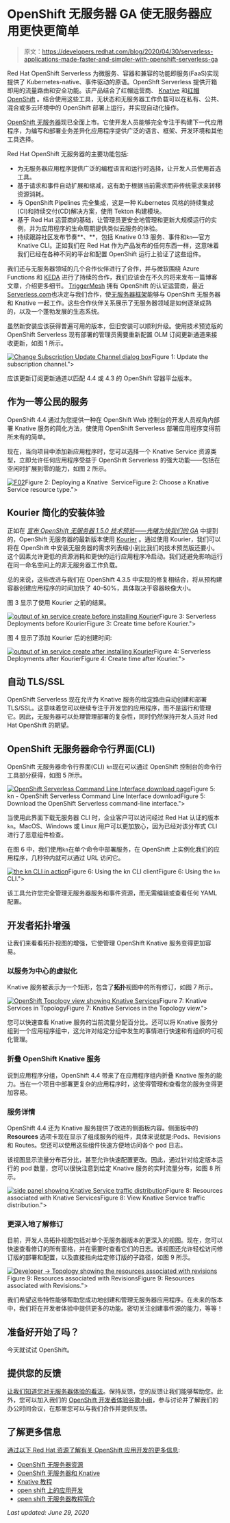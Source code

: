 # OpenShift 无服务器 GA 使无服务器应用更快更简单

> 原文：<https://developers.redhat.com/blog/2020/04/30/serverless-applications-made-faster-and-simpler-with-openshift-serverless-ga>

Red Hat OpenShift Serverless 为微服务、容器和兼容的功能即服务(FaaS)实现提供了 Kubernetes-native、事件驱动的原语。OpenShft Serverless 提供开箱即用的流量路由和安全功能。该产品结合了红帽运营商、 [Knative](https://knative.dev/) 和[红帽 OpenShift](https://developers.redhat.com/openshift/) 。结合使用这些工具，无状态和无服务器工作负载可以在私有、公共、混合或多云环境中的 OpenShift 部署上运行，并实现自动化操作。

[OpenShift 无服务器](https://developers.redhat.com/topics/serverless-architecture/)现已全面上市。它使开发人员能够完全专注于构建下一代应用程序，为编写和部署业务差异化应用程序提供广泛的语言、框架、开发环境和其他工具选择。

Red Hat OpenShift 无服务器的主要功能包括:

*   为无服务器应用程序提供广泛的编程语言和运行时选择，让开发人员使用首选工具。
*   基于请求和事件自动扩展和缩减，这有助于根据当前需求而非传统需求来转移资源消耗。
*   与 OpenShift Pipelines 完全集成，这是一种 Kubernetes 风格的持续集成(CI)和持续交付(CD)解决方案，使用 Tekton 构建模块。
*   基于 Red Hat 运营商的基础，让管理员更安全地管理和更新大规模运行的实例，并为应用程序的生命周期提供类似云服务的体验。
*   持续跟踪社区发布节奏**、**，包括 Knative 0.13 服务、事件和`kn`—官方 Knative CLI。正如我们在 Red Hat 作为产品发布的任何东西一样，这意味着我们已经在各种不同的平台和配置 OpenShift 运行上验证了这些组件。

我们还与无服务器领域的几个合作伙伴进行了合作，并与微软围绕 Azure Functions 和 [KEDA](https://keda.sh/) 进行了持续的合作，我们应该会在不久的将来发布一篇博客文章，介绍更多细节。 [TriggerMesh](https://triggermesh.com/) 拥有 OpenShift 的认证运营商，最近[Serverless.com](http://serverless.com/)也决定与我们合作，使[无服务器框架](https://github.com/serverless-components/express-knative)能够与 OpenShift 无服务器和 Knative 一起工作。这些合作伙伴关系展示了无服务器领域是如何逐渐成熟的，以及一个蓬勃发展的生态系统。

虽然新安装应该获得普遍可用的版本，但旧安装可以顺利升级。使用技术预览版的 OpenShift Serverless 现有部署的管理员需要重新配置 OLM 订阅更新通道来接收更新，如图 1 所示。

[![Change Subscription Update Channel dialog box](img/21dd0d9bcb8ad07700edf163cae7e9c7.png "01-updateSubscriptionChannel")](/sites/default/files/blog/2020/04/01-updateSubscriptionChannel.png)Figure 1: Update the subscription channel.">

应该更新订阅更新通道以匹配 4.4 或 4.3 的 OpenShift 容器平台版本。

## 作为一等公民的服务

OpenShift 4.4 通过为您提供一种在 OpenShift Web 控制台的开发人员视角内部署 Knative 服务的简化方法，使使用 OpenShift Serverless 部署应用程序变得前所未有的简单。

现在，当向项目中添加新应用程序时，您可以选择一个 Knative Service 资源类型，立即允许任何应用程序受益于 OpenShift Serverless 的强大功能——包括在空闲时扩展到零的能力，如图 2 所示。

[![](img/5f728654eac62dc5735f87fb9a09f28a.png "F02")](/sites/default/files/blog/2020/04/F02.gif)Figure 2: Deploying a Knative  ServiceFigure 2: Choose a Knative Service resource type.">

## Kourier 简化的安装体验

正如在 *[宣布 OpenShift 无服务器 1.5.0 技术预览——先睹为快我们的 GA](https://www.openshift.com/blog/announcing-openshift-serverless-1-5-0-tech-preview-a-sneak-peek-of-our-ga)* 中提到的，OpenShift 无服务器的最新版本使用 [Kourier](https://github.com/knative/net-kourier) 。通过使用 Kourier，我们可以将在 OpenShift 中安装无服务器的需求列表缩小到比我们的技术预览版还要小。这个因素允许更低的资源消耗和更快的运行应用程序冷启动。我们还避免影响运行在同一命名空间上的非无服务器工作负载。

总的来说，这些改进与我们在 OpenShift 4.3.5 中实现的修复相结合，将从预构建容器创建应用程序的时间加快了 40–50%，具体取决于容器映像大小。

图 3 显示了使用 Kourier 之前的结果。

[![output of kn service create before installing Kourier](img/caf23c5eb13c43909f4427900534b6f0.png "F03")](/sites/default/files/blog/2020/04/F03.gif)Figure 3: Serverless Deployments before KourierFigure 3: Create time before Kourier.">

图 4 显示了添加 Kourier 后的创建时间:

[![output of kn service create after installing Kourier](img/8694ab0b758e839aa91ff8f1ff2559d0.png "04-afterKourier")](/sites/default/files/blog/2020/04/04-afterKourier.gif)Figure 4: Serverless Deployments after KourierFigure 4: Create time after Kourier.">

## 自动 TLS/SSL

OpenShift Serverless 现在允许为 Knative 服务的给定路由自动创建和部署 TLS/SSL。这意味着您可以继续专注于开发您的应用程序，而不是运行和管理它。因此，无服务器可以处理管理部署的复杂性，同时仍然保持开发人员对 Red Hat OpenShift 的期望。

## OpenShift 无服务器命令行界面(CLI)

OpenShift 无服务器命令行界面(CLI) `kn`现在可以通过 OpenShift 控制台的命令行工具部分获得，如图 5 所示。

[![OpenShift Serverless Command Line Interface download page](img/52f47814651ab20c5749e90dcbb41be0.png "05-downloadKnCli")](/sites/default/files/blog/2020/04/05-downloadKnCli.png)Figure 5: kn - OpenShift Serverless Command Line Interface downloadFigure 5: Download the OpenShift Serverless command-line interface.">

当使用此界面下载无服务器 CLI 时，企业客户可以访问经过 Red Hat 认证的版本`kn`。MacOS、Windows 或 Linux 用户可以更加放心，因为已经对该分布式 CLI 进行了恶意组件检查。

在图 6 中，我们使用`kn`在单个命令中部署服务，在 OpenShift 上实例化我们的应用程序，几秒钟内就可以通过 URL 访问它。

[![the kn CLI in action](img/75ac3d71041704fe75abba6b037cdecc.png "F06")](/sites/default/files/blog/2020/04/F06.gif)Figure 6: Using the kn CLI clientFigure 6: Using the `kn` CLI.">

该工具允许您完全管理无服务器服务和事件资源，而无需编辑或查看任何 YAML 配置。

## 开发者拓扑增强

让我们来看看拓扑视图的增强，它使管理 OpenShift Knative 服务变得更加容易。

### 以服务为中心的虚拟化

Knative 服务被表示为一个矩形，包含了**拓扑**视图中的所有修订，如图 7 所示。

[![OpenShift Topology view showing Knative Services](img/53914bfc2eb7707e2f1f2afb3fbfb4f1.png "F07")](/sites/default/files/blog/2020/04/F07.gif)Figure 7: Knative Services in TopologyFigure 7: Knative Services in the Topology view.">

您可以快速查看 Knative 服务的当前流量分配百分比。还可以将 Knative 服务分组到一个应用程序组中，这允许对给定分组中发生的事情进行快速和有组织的可视化管理。

### 折叠 OpenShift Knative 服务

说到应用程序分组，OpenShift 4.4 带来了在应用程序组内折叠 Knative 服务的能力。当在一个项目中部署更复杂的应用程序时，这使得管理和查看您的服务变得更加容易。

### 服务详情

OpenShift 4.4 还为 Knative 服务提供了改进的侧面板内容。侧面板中的 **Resources** 选项卡现在显示了组成服务的组件，具体来说就是:Pods、Revisions 和 Routes。您还可以使用这些组件快速方便地访问各个 pod 日志。

该视图显示流量分布百分比，甚至允许快速配置更改。因此，通过针对给定版本运行的 pod 数量，您可以很快注意到给定 Knative 服务的实时流量分布，如图 8 所示。

[![side panel showing Knative Service traffic distribution](img/8edf36caad0a6d7bb80b886c1768f6b0.png "F08")](/sites/default/files/blog/2020/04/F08.gif)Figure 8: Resources associated with Knative ServicesFigure 8: View Knative Service traffic distribution.">

### 更深入地了解修订

目前，开发人员拓扑视图包括对单个无服务器版本的更深入的视图。现在，您可以快速查看修订的所有窗格，并在需要时查看它们的日志。该视图还允许轻松访问修订版的部署和配置，以及直接指向给定修订版的子路径，如图 9 所示。

[![Developer -&gt; Topology showing the resources associated with revisions](img/ad1ddf613d7f10224b72c0440581224e.png "09-revSlideOut")](/sites/default/files/blog/2020/04/09-revSlideOut.png)Figure 9: Resources associated with RevisionsFigure 9: Resources associated with Revisions.">

我们希望这些特性能够帮助您成功地创建和管理无服务器应用程序。在未来的版本中，我们将在开发者体验中提供更多的功能。密切关注创建事件源的能力，等等！

## 准备好开始了吗？

今天就试试 OpenShift。

## 提供您的反馈

[让我们知道您对无服务器体验的看法](https://forms.gle/6HArjszuqyE1xr3f8)。保持反馈，您的反馈让我们能够帮助您。此外，您可以加入我们的 [OpenShift 开发者体验谷歌小组](https://groups.google.com/forum/#!forum/openshift-dev-users)，参与讨论并了解我们的办公时间会议，在那里您可以与我们合作并提供反馈。

## 了解更多信息

[通过以下 Red Hat 资源了解有关 OpenShift 应用开发的更多信息](https://developers.redhat.com/blog/2020/04/30/whats-new-in-the-openshift-4-4-web-console-developer-experience/):

*   [OpenShift 无服务器资源](https://www.openshift.com/serverless)
*   [OpenShift 无服务器和 Knative](https://developers.redhat.com/topics/serverless-architecture/)
*   [Knative 教程](https://redhat-developer-demos.github.io/knative-tutorial/knative-tutorial/index.html)
*   [open shift 上的应用开发](https://developers.redhat.com/openshift)
*   [open shift 无服务器教程简介](https://learn.openshift.com/middleware/serverless/)

*Last updated: June 29, 2020*